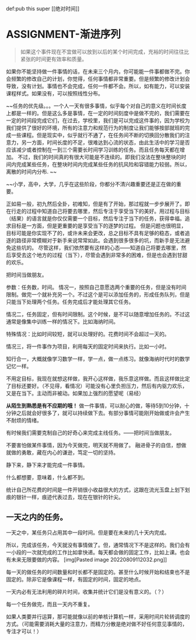 def:pub this super [[绝对时间]]


# ASSIGNMENT-渐进序列

> 如果这个事件现在不宜做可以放到以后的某个时间完成，充裕的时间往往比紧张的时间更有效率和质量。


如果你不能坚持做一件事情的话，在未来三个月内，你可能能一件事都做不完。你会频繁的修改自己的计划，你觉得，任何事情都非常重要。但是频繁的修改计划会导致，没有计划。事情也不会完成，任何一件都不会。所以，如有能力，可以安装课程样式。如果没有，可以按照线性分布。

~~任务的优先级。。。一个人一天有很多事情，似乎每个对自己的意义在时间长度上都是一样的。但是这么多是事情，在一定的时间刻度中是做不完的，我们需要在一定的时间段完成它们，在过去，学校里，我们是可以完成这件事的，因为学校为我们提供了很好的环境，所有的注意力和规范行为的制度让我们能够按部就班的完成一些课程。但是现实中，似乎就行不通了，在任务间不断的切换回分散我们的注意力，另一方面，时间长度的不足，很难达到心流的状态，由此生活中的学习是否应该减少或者控制在一到三个需要长时间学习训练的任务。而且任务每天都在增加。
不过，我们的时间真的有很大可能是不连续的。即我们没法在整块整块的时间内完成某些任务，在整块时间内完成某些任务的抗风险和容错能力较弱。所以，离散的时间内分布.  ~~

~~小学，高中，大学，几乎在这些阶段，你都分不清兴趣重要还是正在做的重要。


正如易一般，初九然后全卦，初难知，但是有了开始，那过程就一步步展开了。即在行走的过程中知道自己将要去哪里，然后专注于享受当下的美好。用过程与目标（结果）的语言就是你仅仅需要一个目标，然后专注于当下的任务，获得幸福。追求目标是一方面，但是更重要的是享受当下的逐梦的过程。
但是问题也很明显，目标可能是你实现不了的，或许未来会更改，总之目标不具有足够的稳态，或者追逐的路径非常模糊对于新手来说常常如此。会遇到很多很多的坑，而新手是无法避免这些坑的。
尽管这样，我们依然要有这样的心态——知道自己将要去哪里，然后享受去这个地方的过程（当下），尽管会遇到非常多的困难，但是也会遇到甘甜的欢乐。


把时间当做朋友。

参数：任务数，时间。
情况一，按照自己意愿选两个重要的任务，但是没有时间限制。做完一个就补充另一个。不过这个是可以添加任务的，形成任务队列，但是只能当下处理两个任务。任务完成后才能处理其它任务。

情况二，任务固定，但有时间限制。这个时候，是不可以随意增加任务的。不过这通常是像集中训练一样的情况下。比如海纳时间。

特殊情况：比如时间较短，就可以处理好的。花费时间不会超过一天的。

情况三，将一件事作为项目，利用每天的固定时间来执行。比如一小时。




知行合一，大概就像学习数学一样，学一点，做一点练习。就像海纳时代时的数学记忆一样。



不用定目标，我现在就想这样做，我开心这样做，我乐意这样做。而且这样做比定了目标还要好。（不见得，看情况）可能没有心里负担压力，然后有内驱力欢乐，又是在当下。主动而非被动。如果加上强烈的愿望呢（易经）


**从陌生到熟悉是有不应期的哦！** 做一件事情，可以耐心的做，等待5到10分钟，十分钟之后就会好很多了，就可以持续做下去。有部分事情可能刚开始做或许会产生不耐烦的情绪。


有时候我们需要克制自己的好奇心来完成主线任务。——把时间当做朋友。


不要害怕做某件事情，因为今天做完，明天就不用做了。
融进骨子的自信，想做就做的勇敢，藏在内心的谦逊，笃定一切的坚持。

静下来，静下来才能完成一件事情。

什么都想要，意味着，什么都不到。

统计自己所花费的时间是一件开销很小收益很大的方式，这跟在流光玉盘上划下划痕的银针一样，痕迹代表过去，现在在银针的针尖。


## 一天之内的任务。

一天之中，某任务只占用其中一段时间。但是要在未来的几十天内完成。

所以，完成该任务，今天就没有事情做了。但，通常情况下不是这样的。我们会有一小段的一次就完成的工作比如拿快递。每天都会做的固定工作，比如上课。也会有未来无限要做的内容。
[img[Pasted image 20220809112032.png]]
  
每一天的做任务的时间数量和时长都不是固定的。甚至什么时候开始和结束也不是固定的。除非它是像课程一样，有固定的时间，固定的地点。

一天内必有无法利用的碎片时间，收集并统计它们是没有意义的。（？）

每一个任务做完，而且一天内不重复。

如果人类要并行运算，那可能就像以前的单核计算机一样，采用时间片轮转调度的方式。（可能需要消耗大量的注意力，而精力分散是绝对做不好任何意见事情的，专注才可以！）


